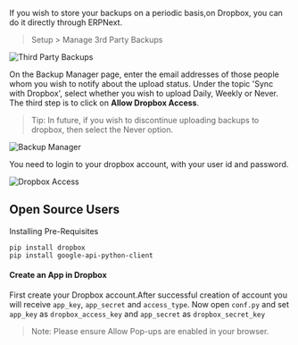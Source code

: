 If you wish to store your backups on a periodic basis,on Dropbox, you can do
it directly through ERPNext.

> Setup > Manage 3rd Party Backups

![Third Party Backups](files/third-party-backups.png)

On the Backup Manager page, enter the email addresses of those people whom you
wish to notify about the upload status. Under the topic 'Sync with Dropbox',
select whether you wish to upload Daily, Weekly or Never. The third step is to
click on **Allow Dropbox Access**.

> Tip: In future, if you wish to discontinue uploading backups to dropbox,
then select the Never option.

![Backup Manager](files/backup-manager.png)

You need to login to your dropbox account, with your user id and password.

![Dropbox Access](files/dropbox-access.png)

## Open Source Users

Installing Pre-Requisites

    
    
    pip install dropbox
    pip install google-api-python-client
    

  

#### Create an App in Dropbox

First create your Dropbox account.After successful creation of account you
will receive `app_key`, `app_secret` and `access_type`. Now open `conf.py` and
set `app_key` as `dropbox_access_key` and `app_secret` as `dropbox_secret_key`

  

> Note: Please ensure Allow Pop-ups are enabled in your browser.

